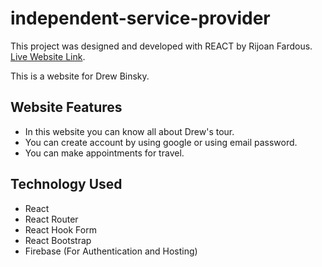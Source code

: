 # independent-service-provider

This project was designed and developed with REACT by Rijoan Fardous.
 [Live Website Link](https://independent-service-prov-d7a3a.web.app/).

This is a website for Drew Binsky.

## Website Features

* In this website you can know all about Drew's tour.
* You can create account by using google or using email password.
* You can make appointments for travel.


## Technology Used
* React
* React Router
* React Hook Form
* React Bootstrap
* Firebase (For Authentication and Hosting)